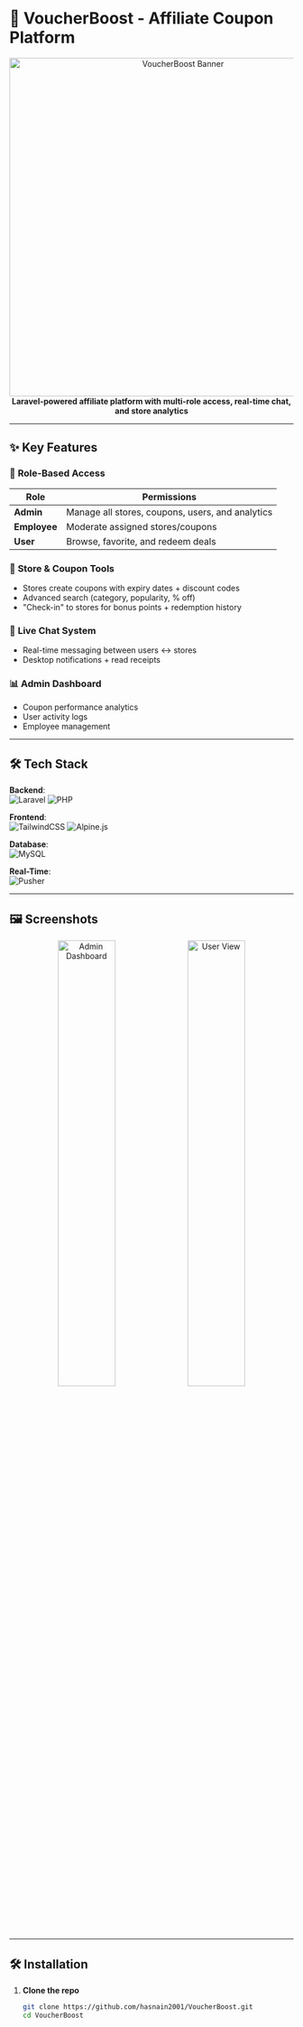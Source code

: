 # 🚀 VoucherBoost - Affiliate Coupon Platform

<p align="center">
  <img src="https://i.imgur.com/JDyq7hN.png" width="600" alt="VoucherBoost Banner">
  <br>
  <strong>Laravel-powered affiliate platform with multi-role access, real-time chat, and store analytics</strong>
</p>

---

## ✨ Key Features

### 👥 **Role-Based Access**
| Role        | Permissions                          |
|-------------|--------------------------------------|
| **Admin**   | Manage all stores, coupons, users, and analytics |
| **Employee**| Moderate assigned stores/coupons     |
| **User**    | Browse, favorite, and redeem deals  |

### 🛒 **Store & Coupon Tools**
- Stores create coupons with expiry dates + discount codes  
- Advanced search (category, popularity, % off)  
- "Check-in" to stores for bonus points + redemption history  

### 💬 **Live Chat System**
- Real-time messaging between users ↔ stores  
- Desktop notifications + read receipts  

### 📊 **Admin Dashboard**
- Coupon performance analytics  
- User activity logs  
- Employee management  

---

## 🛠️ Tech Stack

**Backend**:  
![Laravel](https://img.shields.io/badge/Laravel-FF2D20?style=for-the-badge&logo=laravel&logoColor=white) 
![PHP](https://img.shields.io/badge/PHP-777BB4?style=for-the-badge&logo=php&logoColor=white)

**Frontend**:  
![TailwindCSS](https://img.shields.io/badge/Tailwind_CSS-38B2AC?style=for-the-badge&logo=tailwind-css&logoColor=white) 
![Alpine.js](https://img.shields.io/badge/Alpine.js-8BC0D0?style=for-the-badge&logo=alpine.js&logoColor=black)

**Database**:  
![MySQL](https://img.shields.io/badge/MySQL-005C84?style=for-the-badge&logo=mysql&logoColor=white)

**Real-Time**:  
![Pusher](https://img.shields.io/badge/Pusher-300D4F?style=for-the-badge&logo=pusher&logoColor=white)

---

## 🖼️ Screenshots

<div align="center">
  <img src="https://i.imgur.com/abc1234.png" width="45%" alt="Admin Dashboard">
  <img src="https://i.imgur.com/xyz5678.png" width="45%" alt="User View">
</div>

---

## 🛠️ Installation

1. **Clone the repo**
   ```bash
   git clone https://github.com/hasnain2001/VoucherBoost.git
   cd VoucherBoost
